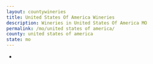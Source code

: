 ```yaml
---
layout: countywineries
title: United States Of America Wineries
description: Wineries in United States Of America MO
permalink: /mo/united states of america/
county: united states of america
state: mo
---
```

-

